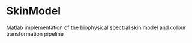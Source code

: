 # SkinModel
Matlab implementation of the biophysical spectral skin model and colour transformation pipeline
